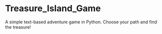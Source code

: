 # Treasure_Island_Game
A simple text-based adventure game in Python. Choose your path and find the treasure!

